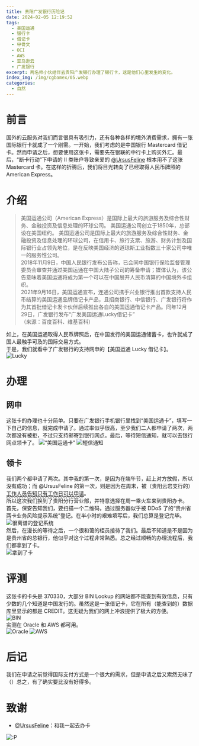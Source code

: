 ```yaml
---
title: 贵阳广发银行历险记
date: 2024-02-05 12:19:52
tags:
  - 美国运通
  - 银行卡
  - 借记卡
  - 甲骨文
  - OCI
  - AWS
  - 亚马逊云
  - 广发银行
excerpt: 两名帅小伙结伴去贵阳广发银行办理了银行卡，这是他们心里发生的变化。
index_img: /img/cgbamex/05.webp
categories:
  - 自然
---
```

# 前言
国外的云服务对我们而言很具有吸引力，还有各种各样的境外消费需求，拥有一张国际银行卡就成了一个刚需。一开始，我们考虑的是中国银行 Mastercard 借记卡。然而申请之后，想要使用这张卡，需要先在银联的中行卡上购买外汇。最后，“断卡行动”下申请的 II 类账户导致亲爱的 [@UrsusFeline](https://lgy07.github.io) 根本用不了这张 Mastercard 卡。在这样的折腾后，我们将目光转向了已经取得人民币牌照的 American Express。

# 介绍
> 美国运通公司（American Express）是国际上最大的旅游服务及综合性财务、金融投资及信息处理的环球公司。 美国运通公司创立于1850年，总部设在美国纽约。 美国运通公司是国际上最大的旅游服务及综合性财务、金融投资及信息处理的环球公司，在信用卡、旅行支票、旅游、财务计划及国际银行业占领先地位，是在反映美国经济的道琼斯工业指数三十家公司中唯一的服务性公司。  
> 2018年11月9日，中国人民银行发布公告称，已会同中国银行保险监督管理委员会审查并通过美国运通在中国大陆子公司的筹备申请；媒体认为，该公告意味着美国运通将成为第一个可以在中国展开人民币清算的中国境外卡组织。  
> 2021年9月16日，美国运通宣布，连通公司携手兴业银行推出首款支持人民币结算的美国运通品牌借记卡产品，且招商银行、中信银行、广发银行将作为其首批借记卡发卡伙伴后续推出各自的美国运通借记卡产品。同年12月29日，广发银行发布“广发美国运通Lucky借记卡”  
（来源：百度百科、维基百科）

如上，在美国运通取得人民币牌照后，在中国发行的美国运通储蓄卡，也许就成了国人最触手可及的国际交易方式。  
于是，我们就看中了广发银行的支持网申的【美国运通 Lucky 借记卡】。
![Lucky](/img/cgbamex/01.webp)

# 办理
## 网申
这张卡的办理也十分简单。只要在广发银行手机银行里找到“美国运通卡”，填写一下自己的信息，就完成申请了。通过率似乎很高，至少我们二人都申请了两次，两次都没有被拒，不过只支持邮寄到银行网点。最后，等待短信通知，就可以去银行网点领卡了。
![“美国运通卡”](/img/cgbamex/02.webp) ![短信通知](/img/cgbamex/03.webp)

## 领卡
我们两个都申请了两次。其中我的第一次，是因为在端午节，赶上对方放假，所以没有成功；而 @UrsusFeline 的第一次，则是因为在周末，被（贵阳云岩支行的）<span style="text-decoration: wavy underline;">工作人员告知只有工作日可以申请</span>。  
所以这次我们换到了贵阳分行营业部，并特意选择在周一乘火车来到贵阳办卡。  
首先，保安告知我们，要扫描一个二维码，通过服务器似乎被 DDoS 了的“贵州省两卡业务风险提示系统”登记。在半小时的艰难填写后，我们总算是登记完毕。  
![很离谱的登记系统](/img/cgbamex/04.webp)  
然后，在漫长的等待之后，一个很和蔼的柜员接待了我们。最后不知道是不是因为是贵州省的总银行，他似乎对这个过程非常熟悉。总之经过顺畅的办理流程后，我们都拿到了卡。  
![拿到了卡](/img/cgbamex/05.webp)

# 评测
这张卡的卡头是 370330，大部分 BIN Lookup 的网站都不能查到有效信息，只有少数的几个知道是中国发行的。虽然这是一张借记卡，它在所有（能查到的）数据库里显示的都是 CREDIT。这无疑为我们的网上冲浪提供了极大的方便。  
![BIN](/img/cgbamex/06.webp)  
实测在 Oracle 和 AWS 都可用。  
![Oracle](/img/cgbamex/07.webp) ![AWS](/img/cgbamex/08.webp)


# 后记
我们在申请之前觉得国际支付方式是一个很大的需求，但是申请之后又索然无味了（）总之，有了确实要比没有好得多。

# 致谢
- [@UrsusFeline](https://lgy07.github.io)：和我一起去办卡  

![:P](/img/cgbamex/end.webp)